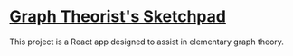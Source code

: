 # [Graph Theorist's Sketchpad](https://inkbrownell.github.io/graph-theorists-sketchpad)

This project is a React app designed to assist in elementary graph theory.